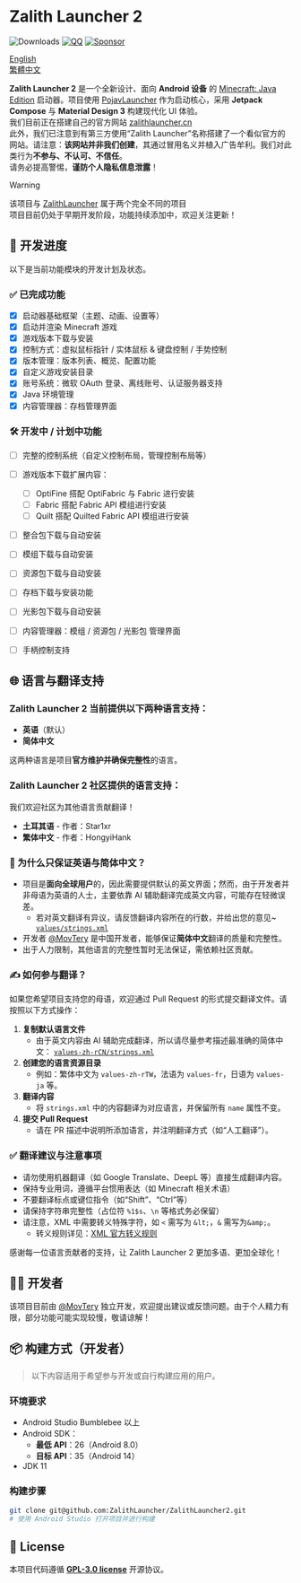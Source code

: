 # Zalith Launcher 2
![Downloads](https://img.shields.io/github/downloads/ZalithLauncher/ZalithLauncher2/total)
[![QQ](https://img.shields.io/badge/QQ-blue)](https://qm.qq.com/q/2MVxS0B29y)
[![Sponsor](https://img.shields.io/badge/sponsor-30363D?logo=GitHub-Sponsors)](https://afdian.com/a/MovTery)

[English](README.md)  
[繁體中文](README_ZH_TW.md)

**Zalith Launcher 2** 是一个全新设计、面向 **Android 设备** 的 [Minecraft: Java Edition](https://www.minecraft.net/) 启动器。项目使用 [PojavLauncher](https://github.com/PojavLauncherTeam/PojavLauncher/tree/v3_openjdk/app_pojavlauncher/src/main/jni) 作为启动核心，采用 **Jetpack Compose** 与 **Material Design 3** 构建现代化 UI 体验。  
我们目前正在搭建自己的官方网站 [zalithlauncher.cn](https://zalithlauncher.cn)  
此外，我们已注意到有第三方使用“Zalith Launcher”名称搭建了一个看似官方的网站。请注意：**该网站并非我们创建**，其通过冒用名义并植入广告牟利。我们对此类行为**不参与、不认可、不信任**。  
请务必提高警惕，**谨防个人隐私信息泄露**！  

> [!WARNING]
> 该项目与 [ZalithLauncher](https://github.com/ZalithLauncher/ZalithLauncher) 属于两个完全不同的项目  
> 项目目前仍处于早期开发阶段，功能持续添加中，欢迎关注更新！





## 📅 开发进度

以下是当前功能模块的开发计划及状态。

### ✅ 已完成功能

* [x] 启动器基础框架（主题、动画、设置等）
* [x] 启动并渲染 Minecraft 游戏
* [x] 游戏版本下载与安装
* [x] 控制方式：虚拟鼠标指针 / 实体鼠标 & 键盘控制 / 手势控制
* [x] 版本管理：版本列表、概览、配置功能
* [x] 自定义游戏安装目录
* [x] 账号系统：微软 OAuth 登录、离线账号、认证服务器支持
* [x] Java 环境管理
* [x] 内容管理器：存档管理界面

### 🛠️ 开发中 / 计划中功能

* [ ] 完整的控制系统（自定义控制布局，管理控制布局等）
* [ ] 游戏版本下载扩展内容：
    * [ ] OptiFine 搭配 OptiFabric 与 Fabric 进行安装
    * [ ] Fabric 搭配 Fabric API 模组进行安装
    * [ ] Quilt 搭配 Quilted Fabric API 模组进行安装
* [ ] 整合包下载与自动安装
* [ ] 模组下载与自动安装
* [ ] 资源包下载与自动安装
* [ ] 存档下载与安装功能
* [ ] 光影包下载与自动安装
* [ ] 内容管理器：模组 / 资源包 / 光影包 管理界面
* [ ] 手柄控制支持



## 🌐 语言与翻译支持

### Zalith Launcher 2 当前提供以下两种语言支持：

* **英语**（默认）
* **简体中文**

这两种语言是项目**官方维护并确保完整性**的语言。

### Zalith Launcher 2 社区提供的语言支持：

我们欢迎社区为其他语言贡献翻译！

* **土耳其语** - 作者：Star1xr
* **繁体中文** - 作者：HongyiHank

### 📌 为什么只保证英语与简体中文？

* 项目是**面向全球用户**的，因此需要提供默认的英文界面；然而，由于开发者并非母语为英语的人士，主要依靠 AI 辅助翻译完成英文内容，可能存在轻微误差。
   * 若对英文翻译有异议，请反馈翻译内容所在的行数，并给出您的意见~ [`values/strings.xml`](./ZalithLauncher/src/main/res/values/strings.xml)
* 开发者 [@MovTery](https://github.com/MovTery) 是中国开发者，能够保证**简体中文**翻译的质量和完整性。
* 出于人力限制，其他语言的完整性暂时无法保证，需依赖社区贡献。

### ✍️ 如何参与翻译？

如果您希望项目支持您的母语，欢迎通过 Pull Request 的形式提交翻译文件。请按照以下方式操作：

1. **复制默认语言文件**
   * 由于英文内容由 AI 辅助完成翻译，所以请尽量参考描述最准确的简体中文：
     [`values-zh-rCN/strings.xml`](./ZalithLauncher/src/main/res/values-zh-rCN/strings.xml)
2. **创建您的语言资源目录**
   * 例如：繁体中文为 `values-zh-rTW`，法语为 `values-fr`，日语为 `values-ja` 等。
3. **翻译内容**
   * 将 `strings.xml` 中的内容翻译为对应语言，并保留所有 `name` 属性不变。
4. **提交 Pull Request**
   * 请在 PR 描述中说明所添加语言，并注明翻译方式（如“人工翻译”）。

### ✅ 翻译建议与注意事项

* 请勿使用机器翻译（如 Google Translate、DeepL 等）直接生成翻译内容。
* 保持专业用词，遵循平台惯用表达（如 Minecraft 相关术语）
* 不要翻译标点或键位指令（如“Shift”、“Ctrl”等）
* 请保持字符串完整性（占位符 `%1$s`、`\n` 等格式务必保留）
* 请注意，XML 中需要转义特殊字符，如 `<` 需写为 `&lt;`，`&` 需写为`&amp;`。
   * 转义规则详见：[XML 官方转义规则](https://www.w3.org/TR/xml/#syntax)

感谢每一位语言贡献者的支持，让 Zalith Launcher 2 更加多语、更加全球化！




## 👨‍💻 开发者

该项目目前由 [@MovTery](https://github.com/MovTery) 独立开发，欢迎提出建议或反馈问题。由于个人精力有限，部分功能可能实现较慢，敬请谅解！




## 📦 构建方式（开发者）

> 以下内容适用于希望参与开发或自行构建应用的用户。

### 环境要求

* Android Studio Bumblebee 以上
* Android SDK：
    * **最低 API**：26（Android 8.0）
    * **目标 API**：35（Android 14）
* JDK 11

### 构建步骤

```bash
git clone git@github.com:ZalithLauncher/ZalithLauncher2.git
# 使用 Android Studio 打开项目并进行构建
```




## 📜 License

本项目代码遵循 **[GPL-3.0 license](LICENSE)** 开源协议。
